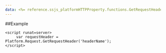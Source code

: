 ```yaml
---
data: <%= reference.ssjs_platformHTTPProperty.functions.GetRequestHeader %>
---
```


##Example
```
<script runat=server>
     var requestHeader = Platform.Request.GetRequestHeader('headerName');
</script>
```

